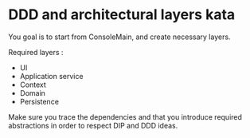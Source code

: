 # DDD and architectural layers kata

You goal is to start from ConsoleMain, and create necessary layers.

Required layers :

 * UI
 * Application service
 * Context
 * Domain
 * Persistence

Make sure you trace the dependencies and that you introduce required abstractions in order to respect DIP and DDD ideas.
